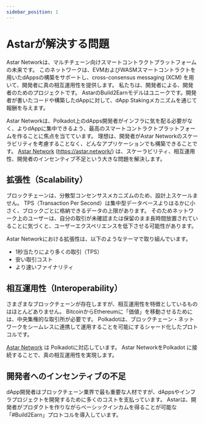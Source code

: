 ```yaml
---
sidebar_position: 1
---
```


# Astarが解決する問題

Astar Networkは、マルチチェーン向けスマートコントラクトプラットフォームの未来です。 このネットワークは、EVMおよびWASMスマートコントラクトを用いたdAppsの構築をサポートし、cross-consensus messaging (XCM) を用いて、開発者に真の相互運用性を提供します。 私たちは、開発者による、開発者のためのプロジェクトです。 AstarのBuild2Earnモデルはユニークです。開発者が書いたコードや構築したdAppに対して、dApp Stakingメカニズムを通じて報酬を与えます。

Astar Networkは、Polkadot上のdApps開発者がインフラに気を配る必要がなく、よりdAppに集中できるよう、最高のスマートコントラクトプラットフォームを作ることに焦点を当てています。 理想は、開発者がAstar Networkのスケーラビリティを考慮することなく、どんなアプリケーションでも構築できることです。 [Astar Network] (https://astar.network/) は、スケーラビリティ、相互運用性、開発者のインセンティブ不足という大きな問題を解決します。

## 拡張性（Scalability）

ブロックチェーンは、分散型コンセンサスメカニズムのため、設計上スケールません。 TPS（Transaction Per Second）は集中型データベースよりはるかに小さく、ブロックごとに格納できるデータの上限があります。 そのためネットワーク上のユーザーは、自分の取引が未確認または保留のまま長時間放置されていることに気づくと、ユーザーエクスペリエンスを低下させる可能性があります。

Astar Networkにおける拡張性は、以下のようなテーマで取り組んでいます。

- 1秒当たりにより多くの取引（TPS）
- 安い取引コスト
- より速いファイナリティ

## 相互運用性（Interoperability）

さまざまなブロックチェーンが存在しますが、相互運用性を特徴としているものはほとんどありません。 BitcoinからEthereumに「価値」を移動させるためには、中央集権的な取引所が必要です。 Polkadotは、ブロックチェーン・ネットワークをシームレスに連携して運用することを可能にするシャード化したプロトコルです。

[Astar Network][] は Polkadotに対応しています。 Astar NetworkをPolkadot に接続することで、真の相互運用性を実現します。

## 開発者へのインセンティブの不足
 dApp開発者はブロックチェーン業界で最も重要な人材ですが、dAppsやインフラプロジェクトを開発するために多くのコストを支払っています。 Astarは、開発者がプロダクトを作りながらベーシックインカムを得ることが可能な「#Build2Earn」プロトコルを導入しています。

[Astar Network]: https://astar.network/